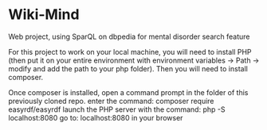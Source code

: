 # Wiki-Mind
Web project, using SparQL on dbpedia for mental disorder search feature

For this project to work on your local machine, you will need to install PHP (then put it on your entire environment with environment variables -> Path -> modify and add the path to your php folder).
Then you will need to install composer. 

Once composer is installed, open a command prompt in the folder of this previously cloned repo. 
enter the command: composer require easyrdf/easyrdf 
launch the PHP server with the command: php -S localhost:8080 
go to: localhost:8080 in your browser

